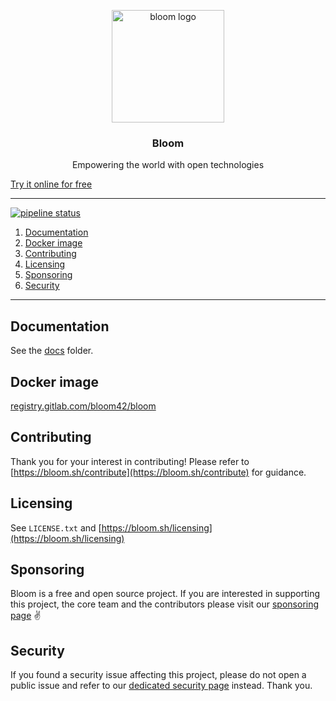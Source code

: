 <p align="center">
  <img alt="bloom logo" src="https://bloom.sh/kernel/static/imgs/logos/bloom_256.png" height="180" />
  <h3 align="center">Bloom</h3>
  <p align="center">Empowering the world with open technologies</p>
</p>

[Try it online for free](https://bloom.sh)

--------

[![pipeline status](https://gitlab.com/bloom42/bloom/badges/master/pipeline.svg)](https://gitlab.com/bloom42/bloom/commits/master)


1. [Documentation](#documentation)
2. [Docker image](#docker-image)
3. [Contributing](#contributing)
4. [Licensing](#licensing)
5. [Sponsoring](#sponsoring)
6. [Security](#security)

--------

## Documentation

See the [docs](docs) folder.


## Docker image

[registry.gitlab.com/bloom42/bloom](https://gitlab.com/bloom42/bloom/container_registry)


## Contributing

Thank you for your interest in contributing! Please refer to
[https://bloom.sh/contribute](https://bloom.sh/contribute) for guidance.



## Licensing

See `LICENSE.txt` and [https://bloom.sh/licensing](https://bloom.sh/licensing)


## Sponsoring

Bloom is a free and open source project. If you are interested in supporting this project, the core team
and the contributors please visit our
[sponsoring page](https://bloom.sh/become-a-sponsor) ✌️


## Security

If you found a security issue affecting this project, please do not open a public issue and refer to our
[dedicated security page](https://bloom.sh/security) instead. Thank you.
